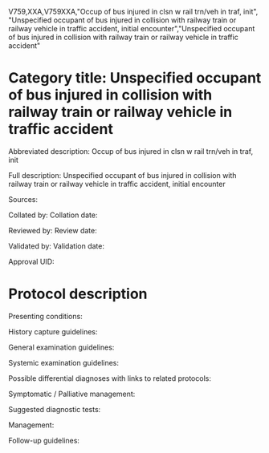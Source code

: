 V759,XXA,V759XXA,"Occup of bus injured in clsn w rail trn/veh in traf, init", "Unspecified occupant of bus injured in collision with railway train or railway vehicle in traffic accident, initial encounter","Unspecified occupant of bus injured in collision with railway train or railway vehicle in traffic accident"
# Category title: Unspecified occupant of bus injured in collision with railway train or railway vehicle in traffic accident

Abbreviated description: Occup of bus injured in clsn w rail trn/veh in traf, init

Full description: Unspecified occupant of bus injured in collision with railway train or railway vehicle in traffic accident, initial encounter

Sources:

Collated by:
Collation date:

Reviewed by:
Review date:

Validated by:
Validation date:

Approval UID:

# Protocol description

Presenting conditions:

History capture guidelines:

General examination guidelines:

Systemic examination guidelines:

Possible differential diagnoses with links to related protocols:

Symptomatic / Palliative management:

Suggested diagnostic tests:

Management:

Follow-up guidelines:
